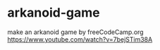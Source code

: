 # arkanoid-game

make an arkanoid game by freeCodeCamp.org
https://www.youtube.com/watch?v=7bejSTim38A